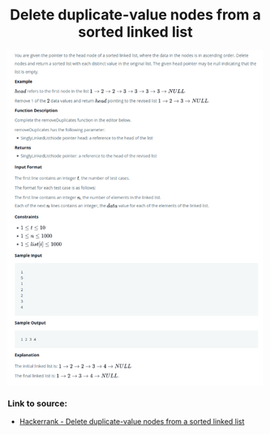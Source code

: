 <h1 align="center">Delete duplicate-value nodes from a sorted linked list</h1>

![alt text](https://github.com/matthew01lokiet/Algorithmic-exercises/blob/main/z_description_images/Linked%20List/delete_duplicate_value_nodes_from_a_sorted_list.png?raw=true)

### Link to source: 
- <a href="https://www.hackerrank.com/challenges/delete-duplicate-value-nodes-from-a-sorted-linked-list/problem">Hackerrank - Delete duplicate-value nodes from a sorted linked list</a>
